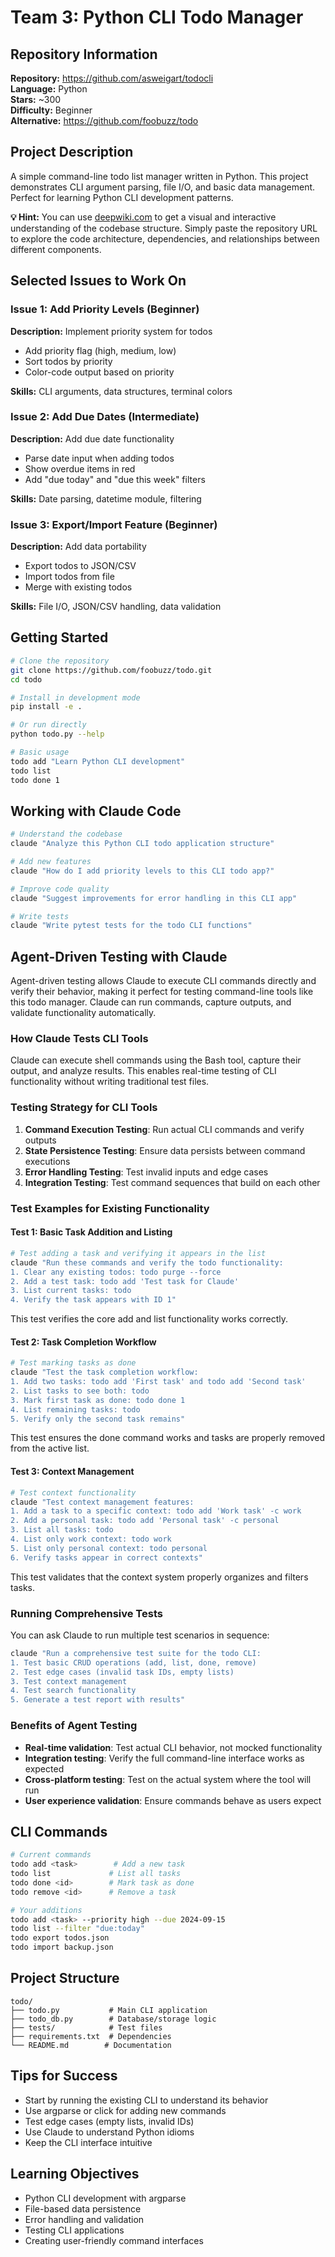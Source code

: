 # Team 3: Python CLI Todo Manager

## Repository Information
**Repository:** https://github.com/asweigart/todocli  
**Language:** Python  
**Stars:** ~300  
**Difficulty:** Beginner  
**Alternative:** https://github.com/foobuzz/todo

## Project Description
A simple command-line todo list manager written in Python. This project demonstrates CLI argument parsing, file I/O, and basic data management. Perfect for learning Python CLI development patterns.

**💡 Hint:** You can use [deepwiki.com](https://deepwiki.com) to get a visual and interactive understanding of the codebase structure. Simply paste the repository URL to explore the code architecture, dependencies, and relationships between different components.

## Selected Issues to Work On

### Issue 1: Add Priority Levels (Beginner)
**Description:** Implement priority system for todos
- Add priority flag (high, medium, low)
- Sort todos by priority
- Color-code output based on priority

**Skills:** CLI arguments, data structures, terminal colors

### Issue 2: Add Due Dates (Intermediate)
**Description:** Add due date functionality
- Parse date input when adding todos
- Show overdue items in red
- Add "due today" and "due this week" filters

**Skills:** Date parsing, datetime module, filtering

### Issue 3: Export/Import Feature (Beginner)
**Description:** Add data portability
- Export todos to JSON/CSV
- Import todos from file
- Merge with existing todos

**Skills:** File I/O, JSON/CSV handling, data validation

## Getting Started

```bash
# Clone the repository
git clone https://github.com/foobuzz/todo.git
cd todo

# Install in development mode
pip install -e .

# Or run directly
python todo.py --help

# Basic usage
todo add "Learn Python CLI development"
todo list
todo done 1
```

## Working with Claude Code

```bash
# Understand the codebase
claude "Analyze this Python CLI todo application structure"

# Add new features
claude "How do I add priority levels to this CLI todo app?"

# Improve code quality
claude "Suggest improvements for error handling in this CLI app"

# Write tests
claude "Write pytest tests for the todo CLI functions"
```

## Agent-Driven Testing with Claude

Agent-driven testing allows Claude to execute CLI commands directly and verify their behavior, making it perfect for testing command-line tools like this todo manager. Claude can run commands, capture outputs, and validate functionality automatically.

### How Claude Tests CLI Tools

Claude can execute shell commands using the Bash tool, capture their output, and analyze results. This enables real-time testing of CLI functionality without writing traditional test files.

### Testing Strategy for CLI Tools

1. **Command Execution Testing**: Run actual CLI commands and verify outputs
2. **State Persistence Testing**: Ensure data persists between command executions
3. **Error Handling Testing**: Test invalid inputs and edge cases
4. **Integration Testing**: Test command sequences that build on each other

### Test Examples for Existing Functionality

#### Test 1: Basic Task Addition and Listing

```bash
# Test adding a task and verifying it appears in the list
claude "Run these commands and verify the todo functionality:
1. Clear any existing todos: todo purge --force
2. Add a test task: todo add 'Test task for Claude'
3. List current tasks: todo
4. Verify the task appears with ID 1"
```

This test verifies the core add and list functionality works correctly.

#### Test 2: Task Completion Workflow

```bash
# Test marking tasks as done
claude "Test the task completion workflow:
1. Add two tasks: todo add 'First task' and todo add 'Second task'
2. List tasks to see both: todo
3. Mark first task as done: todo done 1
4. List remaining tasks: todo
5. Verify only the second task remains"
```

This test ensures the done command works and tasks are properly removed from the active list.

#### Test 3: Context Management

```bash
# Test context functionality
claude "Test context management features:
1. Add a task to a specific context: todo add 'Work task' -c work
2. Add a personal task: todo add 'Personal task' -c personal
3. List all tasks: todo
4. List only work context: todo work
5. List only personal context: todo personal
6. Verify tasks appear in correct contexts"
```

This test validates that the context system properly organizes and filters tasks.

### Running Comprehensive Tests

You can ask Claude to run multiple test scenarios in sequence:

```bash
claude "Run a comprehensive test suite for the todo CLI:
1. Test basic CRUD operations (add, list, done, remove)
2. Test edge cases (invalid task IDs, empty lists)
3. Test context management
4. Test search functionality
5. Generate a test report with results"
```

### Benefits of Agent Testing

- **Real-time validation**: Test actual CLI behavior, not mocked functionality
- **Integration testing**: Verify the full command-line interface works as expected
- **Cross-platform testing**: Test on the actual system where the tool will run
- **User experience validation**: Ensure commands behave as users expect

## CLI Commands
```bash
# Current commands
todo add <task>        # Add a new task
todo list             # List all tasks
todo done <id>        # Mark task as done
todo remove <id>      # Remove a task

# Your additions
todo add <task> --priority high --due 2024-09-15
todo list --filter "due:today"
todo export todos.json
todo import backup.json
```

## Project Structure
```
todo/
├── todo.py           # Main CLI application
├── todo_db.py        # Database/storage logic
├── tests/            # Test files
├── requirements.txt  # Dependencies
└── README.md        # Documentation
```

## Tips for Success
- Start by running the existing CLI to understand its behavior
- Use argparse or click for adding new commands
- Test edge cases (empty lists, invalid IDs)
- Use Claude to understand Python idioms
- Keep the CLI interface intuitive

## Learning Objectives
- Python CLI development with argparse
- File-based data persistence
- Error handling and validation
- Testing CLI applications
- Creating user-friendly command interfaces